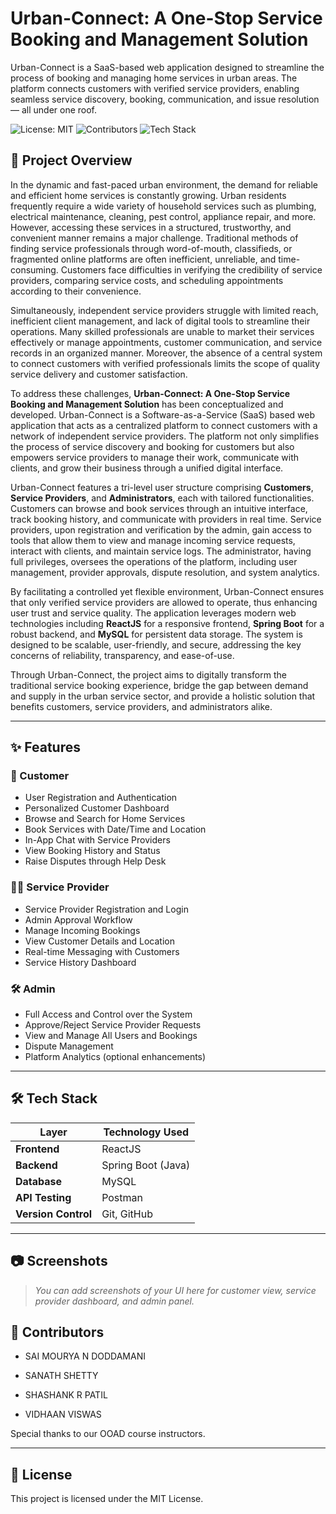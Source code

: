 # Urban-Connect: A One-Stop Service Booking and Management Solution

Urban-Connect is a SaaS-based web application designed to streamline the process of booking and managing home services in urban areas. The platform connects customers with verified service providers, enabling seamless service discovery, booking, communication, and issue resolution — all under one roof.

![License: MIT](https://img.shields.io/badge/License-MIT-green.svg)
![Contributors](https://img.shields.io/badge/Contributors-4-blue)
![Tech Stack](https://img.shields.io/badge/Tech-ReactJS%20%7C%20SpringBoot%20%7C%20MySQL-yellow)

## 🚀 Project Overview

In the dynamic and fast-paced urban environment, the demand for reliable and efficient home services is constantly growing. Urban residents frequently require a wide variety of household services such as plumbing, electrical maintenance, cleaning, pest control, appliance repair, and more. However, accessing these services in a structured, trustworthy, and convenient manner remains a major challenge. Traditional methods of finding service professionals through word-of-mouth, classifieds, or fragmented online platforms are often inefficient, unreliable, and time-consuming. Customers face difficulties in verifying the credibility of service providers, comparing service costs, and scheduling appointments according to their convenience.

Simultaneously, independent service providers struggle with limited reach, inefficient client management, and lack of digital tools to streamline their operations. Many skilled professionals are unable to market their services effectively or manage appointments, customer communication, and service records in an organized manner. Moreover, the absence of a central system to connect customers with verified professionals limits the scope of quality service delivery and customer satisfaction.

To address these challenges, **Urban-Connect: A One-Stop Service Booking and Management Solution** has been conceptualized and developed. Urban-Connect is a Software-as-a-Service (SaaS) based web application that acts as a centralized platform to connect customers with a network of independent service providers. The platform not only simplifies the process of service discovery and booking for customers but also empowers service providers to manage their work, communicate with clients, and grow their business through a unified digital interface.

Urban-Connect features a tri-level user structure comprising **Customers**, **Service Providers**, and **Administrators**, each with tailored functionalities. Customers can browse and book services through an intuitive interface, track booking history, and communicate with providers in real time. Service providers, upon registration and verification by the admin, gain access to tools that allow them to view and manage incoming service requests, interact with clients, and maintain service logs. The administrator, having full privileges, oversees the operations of the platform, including user management, provider approvals, dispute resolution, and system analytics.

By facilitating a controlled yet flexible environment, Urban-Connect ensures that only verified service providers are allowed to operate, thus enhancing user trust and service quality. The application leverages modern web technologies including **ReactJS** for a responsive frontend, **Spring Boot** for a robust backend, and **MySQL** for persistent data storage. The system is designed to be scalable, user-friendly, and secure, addressing the key concerns of reliability, transparency, and ease-of-use.

Through Urban-Connect, the project aims to digitally transform the traditional service booking experience, bridge the gap between demand and supply in the urban service sector, and provide a holistic solution that benefits customers, service providers, and administrators alike.

---

## ✨ Features

### 👤 Customer
- User Registration and Authentication
- Personalized Customer Dashboard
- Browse and Search for Home Services
- Book Services with Date/Time and Location
- In-App Chat with Service Providers
- View Booking History and Status
- Raise Disputes through Help Desk

### 🧑‍🔧 Service Provider
- Service Provider Registration and Login
- Admin Approval Workflow
- Manage Incoming Bookings
- View Customer Details and Location
- Real-time Messaging with Customers
- Service History Dashboard

### 🛠️ Admin
- Full Access and Control over the System
- Approve/Reject Service Provider Requests
- View and Manage All Users and Bookings
- Dispute Management
- Platform Analytics (optional enhancements)

---

## 🛠️ Tech Stack

| Layer         | Technology Used          |
|---------------|--------------------------|
| **Frontend**  | ReactJS                  |
| **Backend**   | Spring Boot (Java)       |
| **Database**  | MySQL                    |
| **API Testing** | Postman                |
| **Version Control** | Git, GitHub         |

---

## 📷 Screenshots

> *You can add screenshots of your UI here for customer view, service provider dashboard, and admin panel.*


## 👥 Contributors

- SAI MOURYA N DODDAMANI

- SANATH SHETTY

- SHASHANK R PATIL

- VIDHAAN VISWAS

Special thanks to our OOAD course instructors.

----

## 📜 License
This project is licensed under the MIT License.

